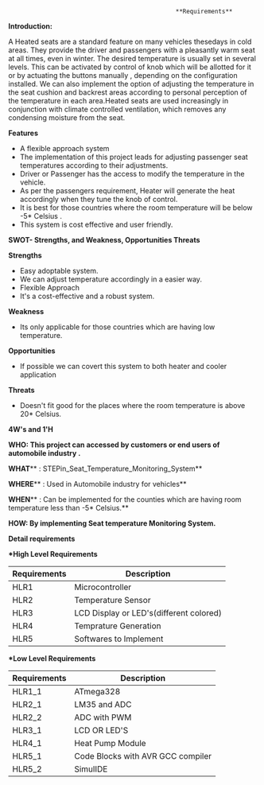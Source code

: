                                                    **Requirements**

**Introduction:**

A Heated seats are a standard feature on many vehicles thesedays in cold areas. They provide the driver and passengers with a pleasantly warm seat at all times, even in winter. The desired temperature is usually set in several levels. This can be activated by control of knob which will be allotted for it or by actuating the buttons manually , depending on the configuration installed. We can also implement the option of adjusting the temperature in the seat cushion and backrest areas according to personal perception of the temperature in each area.Heated seats are used increasingly in conjunction with climate controlled ventilation, which removes any condensing moisture from the seat.

**Features**

- A flexible approach system
- The implementation of this project leads for adjusting passenger seat temperatures according to their adjustments.
- Driver or Passenger has the access to modify the temperature in the vehicle.
- As per the passengers requirement, Heater will generate the heat accordingly when they tune the knob of control.
- It is best for those countries where the room temperature will be below -5\* Celsius .
- This system is cost effective and user friendly.

**SWOT- Strengths, and Weakness, Opportunities Threats**

**Strengths**

- Easy adoptable system.
- We can adjust temperature accordingly in a easier way.
- Flexible Approach
- It&#39;s a cost-effective and a robust system.

**Weakness**

- Its only applicable for those countries which are having low temperature.

**Opportunities**

- If possible we can covert this system to both heater and cooler application

**Threats**

- Doesn&#39;t fit good for the places where the room temperature is above 20\* Celsius.

**4W&#39;s and 1&#39;H**

**WHO: This project can accessed by customers or end users of automobile industry .**

**WHAT****  : STEPin\_Seat\_Temperature\_Monitoring\_System**

**WHERE****  : Used in Automobile industry for vehicles**

**WHEN****  : Can be implemented for the counties which are having room temperature less than -5\* Celsius.**

**HOW: By implementing Seat temperature Monitoring System.**

**Detail requirements**

**\*High Level Requirements**

| **Requirements** | **Description** |
| --- | --- |
| HLR1 | Microcontroller |
| HLR2 | Temperature Sensor |
| HLR3 | LCD Display or LED&#39;s(different colored) |
| HLR4 | Temprature Generation |
| HLR5 | Softwares to Implement |

**\*Low Level Requirements**

| **Requirements** | **Description** |
| --- | --- |
| HLR1\_1 | ATmega328 |
| HLR2\_1 | LM35 and ADC |
| HLR2\_2 | ADC with PWM |
| HLR3\_1 | LCD OR LED&#39;S |
| HLR4\_1 | Heat Pump Module |
| HLR5\_1 | Code Blocks with AVR GCC compiler |
| HLR5\_2 | SimulIDE |
